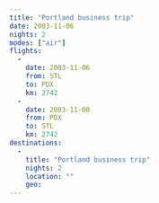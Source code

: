 ```yaml
---
title: "Portland business trip"
date: 2003-11-06
nights: 2
modes: ["air"]
flights:
  -
    date: 2003-11-06
    from: STL
    to: PDX
    km: 2742
  -
    date: 2003-11-08
    from: PDX
    to: STL
    km: 2742
destinations:
  -
    title: "Portland business trip"
    nights: 2
    location: ""
    geo:
---
```



